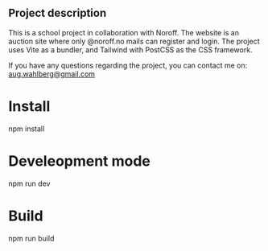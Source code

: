 ## Project description
This is a school project in collaboration with Noroff. The website is an auction site where only @noroff.no mails can register and login.
The project uses Vite as a bundler, and Tailwind with PostCSS as the CSS framework.

If you have any questions regarding the project, you can contact me on: aug.wahlberg@gmail.com

# Install
npm install

# Develeopment mode
npm run dev

# Build
npm run build